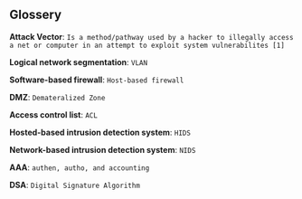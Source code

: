 ## Glossery

**Attack Vector**: `Is a method/pathway used by a hacker to illegally access a net or computer in an attempt to exploit system vulnerabilites [1]`

**Logical network segmentation**: `VLAN`

**Software-based firewall**: `Host-based firewall`

**DMZ**: `Demateralized Zone`

**Access control list**: `ACL`

**Hosted-based intrusion detection system**: `HIDS`

**Network-based intrusion detection system**: `NIDS`

**AAA**: `authen, autho, and accounting`

**DSA**: `Digital Signature Algorithm`